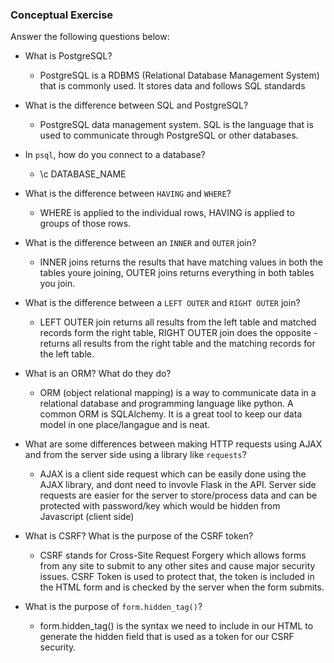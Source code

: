 ### Conceptual Exercise

Answer the following questions below:

- What is PostgreSQL?
  - PostgreSQL is a RDBMS (Relational Database Management System) that is commonly used. It stores data and follows SQL standards

- What is the difference between SQL and PostgreSQL?
  - PostgreSQL data management system. SQL is the language that is used to communicate through PostgreSQL or other databases.

- In `psql`, how do you connect to a database?
  - \c DATABASE_NAME

- What is the difference between `HAVING` and `WHERE`?
  - WHERE is applied to the individual rows, HAVING is applied to groups of those rows. 

- What is the difference between an `INNER` and `OUTER` join?
  - INNER joins returns the results that have matching values in both the tables youre joining, OUTER joins returns everything in both tables you join. 

- What is the difference between a `LEFT OUTER` and `RIGHT OUTER` join?
  - LEFT OUTER join returns all results from the left table and matched records form the right table, RIGHT OUTER join does the opposite -  returns all results from the right table and the matching records for the left table. 

- What is an ORM? What do they do?
  - ORM (object relational mapping) is a way to communicate data in a relational database and programming language like python. A common ORM is SQLAlchemy. It is a great tool to keep our data model in one place/langague and is neat. 

- What are some differences between making HTTP requests using AJAX 
  and from the server side using a library like `requests`?
  - AJAX is a client side request which can be easily done using the AJAX library, and dont need to invovle Flask in the API. Server side requests are easier for the server to store/process data and can be protected with password/key which would be hidden from Javascript (client side)

- What is CSRF? What is the purpose of the CSRF token?
  - CSRF stands for Cross-Site Request Forgery which allows forms from any site to submit to any other sites and cause major security issues. CSRF Token is used to protect that, the token is included in the HTML form and is checked by the server when the form submits.

- What is the purpose of `form.hidden_tag()`?
  - form.hidden_tag() is the syntax we need to include in our HTML to generate the hidden field that is used as a token for our CSRF security. 
